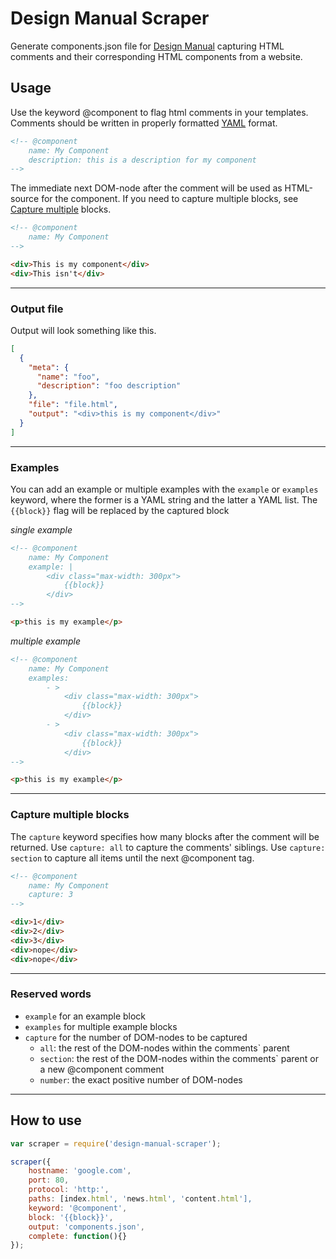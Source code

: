 # Design Manual Scraper
Generate components.json file for [Design Manual](https://github.com/EightMedia/design-manual) capturing HTML comments and their corresponding HTML components from a website.


## Usage
Use the keyword @component to flag html comments in your templates. Comments should be written in properly formatted [YAML](http://en.wikipedia.org/wiki/YAML) format.

```html
<!-- @component
    name: My Component
    description: this is a description for my component
-->
```

The immediate next DOM-node after the comment will be used as HTML-source for the component. If you need to capture multiple blocks, see [Capture multiple](#capture-multiple-blocks) blocks.

```html
<!-- @component
    name: My Component
-->

<div>This is my component</div>
<div>This isn't</div>
```

---


### Output file
Output will look something like this.

```json
[
  {
    "meta": {
      "name": "foo",
      "description": "foo description"
    },
    "file": "file.html",
    "output": "<div>this is my component</div>"
  }
]
```


---

### Examples
You can add an example or multiple examples with the `example` or `examples` keyword, where the former is a YAML string and the latter a YAML list. The `{{block}}` flag will be replaced by the captured block

_single example_
```html
<!-- @component
    name: My Component
    example: |
        <div class="max-width: 300px">
            {{block}}
        </div>
-->

<p>this is my example</p>
```

_multiple example_
```html
<!-- @component
    name: My Component
    examples: 
        - >
            <div class="max-width: 300px">
                {{block}}
            </div>
        - >
            <div class="max-width: 300px">
                {{block}}
            </div>
-->

<p>this is my example</p>
```

---

### Capture multiple blocks
The `capture` keyword specifies how many blocks after the comment will be returned. Use `capture: all` to capture the comments' siblings. Use `capture: section` to capture all items until the next @component tag.

```html
<!-- @component
    name: My Component
    capture: 3
-->

<div>1</div>
<div>2</div>
<div>3</div>
<div>nope</div>
<div>nope</div>
```


---

### Reserved words
* `example` for an example block
* `examples` for multiple example blocks
* `capture` for the number of DOM-nodes to be captured
    - `all`: the rest of the DOM-nodes within the comments` parent
    - `section`: the rest of the DOM-nodes within the comments` parent or a new @component comment
    - `number`: the exact positive number of DOM-nodes

---

## How to use
```js
var scraper = require('design-manual-scraper');

scraper({
    hostname: 'google.com',
    port: 80,
    protocol: 'http:',
    paths: [index.html', 'news.html', 'content.html'],
    keyword: '@component',
    block: '{{block}}',
    output: 'components.json',
    complete: function(){}
});

```
